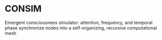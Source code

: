 # CONSIM
Emergent consciousness simulator: attention, frequency, and temporal phase synchronize nodes into a self-organizing, recursive computational mesh
